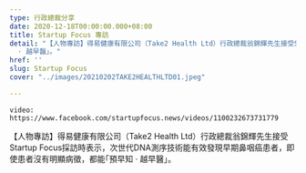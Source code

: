 ```yaml
---
type: 行政總裁分享
date: 2020-12-18T00:00:00.000+08:00
title: Startup Focus 專訪
detail: "【人物專訪】得易健康有限公司（Take2 Health Ltd）行政總裁翁錦輝先生接受Startup Focus採訪時表示，次世代DNA測序技術能有效發現早期鼻咽癌患者，即使患者沒有明顯病徵，都能｢預早知
  · 越早醫｣。"
href: ''
slug: Startup Focus
cover: "../images/20210202TAKE2HEALTHLTD01.jpeg"

---
```

`video: https://www.facebook.com/startupfocus.news/videos/1100232673731779`

【人物專訪】得易健康有限公司（Take2 Health Ltd）行政總裁翁錦輝先生接受Startup Focus採訪時表示，次世代DNA測序技術能有效發現早期鼻咽癌患者，即使患者沒有明顯病徵，都能｢預早知 · 越早醫｣。